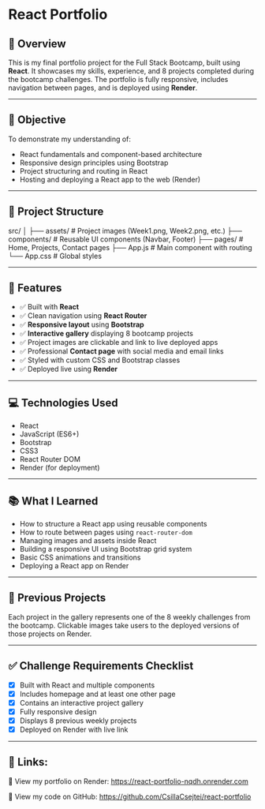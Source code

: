 # React Portfolio

## 📌 Overview

This is my final portfolio project for the Full Stack Bootcamp, built using **React**. It showcases my skills, experience, and 8 projects completed during the bootcamp challenges. The portfolio is fully responsive, includes navigation between pages, and is deployed using **Render**.

---

## 🎯 Objective

To demonstrate my understanding of:

- React fundamentals and component-based architecture
- Responsive design principles using Bootstrap
- Project structuring and routing in React
- Hosting and deploying a React app to the web (Render)


---

## 📁 Project Structure

src/
│
├── assets/ # Project images (Week1.png, Week2.png, etc.)
├── components/ # Reusable UI components (Navbar, Footer)
├── pages/ # Home, Projects, Contact pages
├── App.js # Main component with routing
└── App.css # Global styles


---

## 🧩 Features

- ✅ Built with **React**
- ✅ Clean navigation using **React Router**
- ✅ **Responsive layout** using **Bootstrap**
- ✅ **Interactive gallery** displaying 8 bootcamp projects
- ✅ Project images are clickable and link to live deployed apps
- ✅ Professional **Contact page** with social media and email links
- ✅ Styled with custom CSS and Bootstrap classes
- ✅ Deployed live using **Render**

---

## 💻 Technologies Used

- React
- JavaScript (ES6+)
- Bootstrap
- CSS3
- React Router DOM
- Render (for deployment)

---

## 📚 What I Learned

- How to structure a React app using reusable components
- How to route between pages using `react-router-dom`
- Managing images and assets inside React
- Building a responsive UI using Bootstrap grid system
- Basic CSS animations and transitions
- Deploying a React app on Render

---

## 📂 Previous Projects

Each project in the gallery represents one of the 8 weekly challenges from the bootcamp. 
Clickable images take users to the deployed versions of those projects on Render.


---

## ✅ Challenge Requirements Checklist

- [x] Built with React and multiple components
- [x] Includes homepage and at least one other page
- [x] Contains an interactive project gallery
- [x] Fully responsive design
- [x] Displays 8 previous weekly projects
- [x] Deployed on Render with live link

---

## 🚀 Links:
 
🔗 View my portfolio on Render: https://react-portfolio-nqdh.onrender.com

🔗 View my code on GitHub: https://github.com/CsillaCsejtei/react-portfolio
